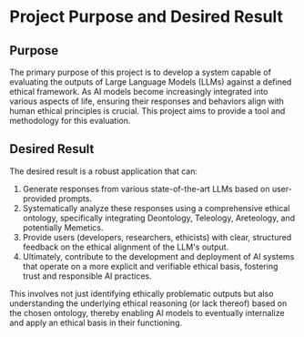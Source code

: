 # Project Purpose and Desired Result

## Purpose

The primary purpose of this project is to develop a system capable of evaluating the outputs of Large Language Models (LLMs) against a defined ethical framework. As AI models become increasingly integrated into various aspects of life, ensuring their responses and behaviors align with human ethical principles is crucial. This project aims to provide a tool and methodology for this evaluation.

## Desired Result

The desired result is a robust application that can:

1.  Generate responses from various state-of-the-art LLMs based on user-provided prompts.
2.  Systematically analyze these responses using a comprehensive ethical ontology, specifically integrating Deontology, Teleology, Areteology, and potentially Memetics.
3.  Provide users (developers, researchers, ethicists) with clear, structured feedback on the ethical alignment of the LLM's output.
4.  Ultimately, contribute to the development and deployment of AI systems that operate on a more explicit and verifiable ethical basis, fostering trust and responsible AI practices.

This involves not just identifying ethically problematic outputs but also understanding the underlying ethical reasoning (or lack thereof) based on the chosen ontology, thereby enabling AI models to eventually internalize and apply an ethical basis in their functioning. 